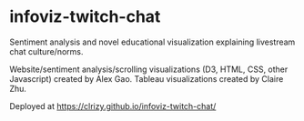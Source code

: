 # infoviz-twitch-chat
Sentiment analysis and novel educational visualization explaining livestream chat culture/norms. 

Website/sentiment analysis/scrolling visualizations (D3, HTML, CSS, other Javascript) created by Alex Gao. Tableau visualizations created by Claire Zhu.

Deployed at https://clrizy.github.io/infoviz-twitch-chat/ 

